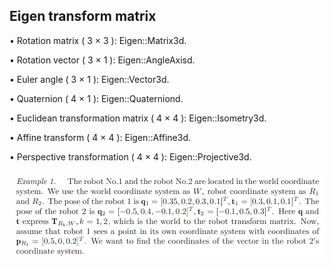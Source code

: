 ## Eigen transform matrix

• Rotation matrix ( 3 × 3 ): Eigen::Matrix3d.

• Rotation vector ( 3 × 1 ): Eigen::AngleAxisd.

• Euler angle ( 3 × 1 ): Eigen::Vector3d.

• Quaternion ( 4 × 1 ): Eigen::Quaterniond.

• Euclidean transformation matrix ( 4 × 4 ): Eigen::Isometry3d.

• Affine transform ( 4 × 4 ): Eigen::Affine3d.

• Perspective transformation ( 4 × 4 ): Eigen::Projective3d.


### ![Example 1](https://github.com/lacie-life/visual-slam/blob/master/geometry/images/example-1.png?raw=true)


